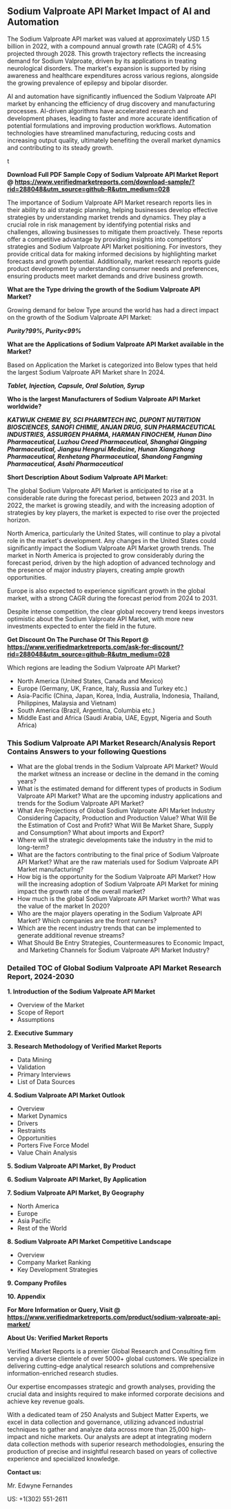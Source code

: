 <h2>Sodium Valproate API Market Impact of AI and Automation</h2><p>The Sodium Valproate API market was valued at approximately USD 1.5 billion in 2022, with a compound annual growth rate (CAGR) of 4.5% projected through 2028. This growth trajectory reflects the increasing demand for Sodium Valproate, driven by its applications in treating neurological disorders. The market's expansion is supported by rising awareness and healthcare expenditures across various regions, alongside the growing prevalence of epilepsy and bipolar disorder.</p><p>AI and automation have significantly influenced the Sodium Valproate API market by enhancing the efficiency of drug discovery and manufacturing processes. AI-driven algorithms have accelerated research and development phases, leading to faster and more accurate identification of potential formulations and improving production workflows. Automation technologies have streamlined manufacturing, reducing costs and increasing output quality, ultimately benefiting the overall market dynamics and contributing to its steady growth.</p>t</p><p id="" class=""><strong>Download Full PDF Sample Copy of Sodium Valproate API Market Report @ <a href="https://www.verifiedmarketreports.com/download-sample/?rid=288048&utm_source=github-R&utm_medium=028" target="_blank">https://www.verifiedmarketreports.com/download-sample/?rid=288048&utm_source=github-R&utm_medium=028</a></strong></p><p>The importance of&nbsp;Sodium Valproate API Market research reports lies in their ability to aid strategic planning, helping businesses develop effective strategies by understanding market trends and dynamics. They play a crucial role in risk management by identifying potential risks and challenges, allowing businesses to mitigate them proactively. These reports offer a competitive advantage by providing insights into competitors' strategies and Sodium Valproate API Market positioning. For investors, they provide critical data for making informed decisions by highlighting market forecasts and growth potential. Additionally, market research reports guide product development by understanding consumer needs and preferences, ensuring products meet market demands and drive business growth.</p><p><strong>What are the&nbsp;Type driving the growth of the Sodium Valproate API Market?</strong></p><p id="" class="">Growing demand for below Type around the world has had a direct impact on the growth of the Sodium Valproate API Market:</p><em><strong>Purity?99%, Purity<99%</strong></em></p><strong>What are the&nbsp;Applications&nbsp;of Sodium Valproate API Market available in the Market?</strong></p><p id="" class="">Based on Application the Market is categorized into Below types that held the largest Sodium Valproate API Market share In 2024.</p><em><strong>Tablet, Injection, Capsule, Oral Solution, Syrup</strong></em></p><strong>Who is the largest Manufacturers of Sodium Valproate API Market worldwide?</strong></p><p><em><strong>KATWIJK CHEMIE BV, SCI PHARMTECH INC, DUPONT NUTRITION BIOSCIENCES, SANOFI CHIMIE, ANJAN DRUG, SUN PHARMACEUTICAL INDUSTRIES, ASSURGEN PHARMA, HARMAN FINOCHEM, Hunan Dino Pharmaceutical, Luzhou Creed Pharmaceutical, Shanghai Qingping Pharmaceutical, Jiangsu Hengrui Medicine, Hunan Xiangzhong Pharmaceutical, Renhetang Pharmaceutical, Shandong Fangming Pharmaceutical, Asahi Pharmaceutical</strong></em></p><p id="" class=""><strong>Short Description About Sodium Valproate API Market:</strong></p><p>The global Sodium Valproate API Market is anticipated to rise at a considerable rate during the forecast period, between 2023 and 2031. In 2022, the market is growing steadily, and with the increasing adoption of strategies by key players, the market is expected to rise over the projected horizon.</p><p>North America, particularly the United States, will continue to play a pivotal role in the market's development. Any changes in the United States could significantly impact the Sodium Valproate API Market growth trends. The market in North America is projected to grow considerably during the forecast period, driven by the high adoption of advanced technology and the presence of major industry players, creating ample growth opportunities.</p><p>Europe is also expected to experience significant growth in the global market, with a strong CAGR during the forecast period from 2024 to 2031.</p><p>Despite intense competition, the clear global recovery trend keeps investors optimistic about the Sodium Valproate API Market, with more new investments expected to enter the field in the future.</p><p id="" class=""><strong>Get Discount On The Purchase Of This Report @ <a href="https://www.verifiedmarketreports.com/ask-for-discount/?rid=288048&utm_source=github-R&utm_medium=028" target="_blank">https://www.verifiedmarketreports.com/ask-for-discount/?rid=288048&utm_source=github-R&utm_medium=028</a></strong></p>Which regions are leading the Sodium Valproate API Market?</p><ul><li>North America (United States, Canada and Mexico)</li><li>Europe (Germany, UK, France, Italy, Russia and Turkey etc.)</li><li>Asia-Pacific (China, Japan, Korea, India, Australia, Indonesia, Thailand, Philippines, Malaysia and Vietnam)</li><li>South America (Brazil, Argentina, Columbia etc.)</li><li>Middle East and Africa (Saudi Arabia, UAE, Egypt, Nigeria and South Africa)</li></ul><h3 id="" class="">This Sodium Valproate API Market Research/Analysis Report Contains Answers to your following Questions</h3><ul><li>What are the global trends in the Sodium Valproate API Market? Would the market witness an increase or decline in the demand in the coming years?</li><li>What is the estimated demand for different types of products in Sodium Valproate API Market? What are the upcoming industry applications and trends for the Sodium Valproate API Market?</li><li>What Are Projections of Global Sodium Valproate API Market Industry Considering Capacity, Production and Production Value? What Will Be the Estimation of Cost and Profit? What Will Be Market Share, Supply and Consumption? What about imports and Export?</li><li>Where will the strategic developments take the industry in the mid to long-term?</li><li>What are the factors contributing to the final price of Sodium Valproate API Market? What are the raw materials used for Sodium Valproate API Market manufacturing?</li><li>How big is the opportunity for the Sodium Valproate API Market? How will the increasing adoption of Sodium Valproate API Market for mining impact the growth rate of the overall market?</li><li>How much is the global Sodium Valproate API Market worth? What was the value of the market In 2020?</li><li>Who are the major players operating in the Sodium Valproate API Market? Which companies are the front runners?</li><li>Which are the recent industry trends that can be implemented to generate additional revenue streams?</li><li>What Should Be Entry Strategies, Countermeasures to Economic Impact, and Marketing Channels for Sodium Valproate API Market Industry?</li></ul><h3 id="" class="">Detailed TOC of Global Sodium Valproate API Market Research Report, 2024-2030</h3><p id="" class=""><strong>1. Introduction of the Sodium Valproate API Market</strong></p><ul><li>Overview of the Market</li><li>Scope of Report</li><li>Assumptions</li></ul><p id="" class=""><strong>2. Executive Summary</strong></p><p id="" class=""><strong>3. Research Methodology of Verified Market Reports</strong></p><ul><li>Data Mining</li><li>Validation</li><li>Primary Interviews</li><li>List of Data Sources</li></ul><p id="" class=""><strong>4. Sodium Valproate API Market Outlook</strong></p><ul><li>Overview</li><li>Market Dynamics</li><li>Drivers</li><li>Restraints</li><li>Opportunities</li><li>Porters Five Force Model</li><li>Value Chain Analysis</li></ul><p id="" class=""><strong>5. Sodium Valproate API Market, By Product</strong></p><p id="" class=""><strong>6. Sodium Valproate API Market, By Application</strong></p><p id="" class=""><strong>7. Sodium Valproate API Market, By Geography</strong></p><ul><li>North America</li><li>Europe</li><li>Asia Pacific</li><li>Rest of the World</li></ul><p id="" class=""><strong>8. Sodium Valproate API Market Competitive Landscape</strong></p><ul><li>Overview</li><li>Company Market Ranking</li><li>Key Development Strategies</li></ul><p id="" class=""><strong>9. Company Profiles</strong></p><p id="" class=""><strong>10. Appendix</strong></p><p id="" class=""><strong>For More Information or Query, Visit @ <a href="https://www.verifiedmarketreports.com/product/sodium-valproate-api-market/" target="_blank">https://www.verifiedmarketreports.com/product/sodium-valproate-api-market/</a></strong></p><p id="" class=""><strong>About Us: Verified Market Reports</strong></p><p id="" class="">Verified Market Reports is a premier Global Research and Consulting firm serving a diverse clientele of over 5000+ global customers. We specialize in delivering cutting-edge analytical research solutions and comprehensive information-enriched research studies.</p><p id="" class="">Our expertise encompasses strategic and growth analyses, providing the crucial data and insights required to make informed corporate decisions and achieve key revenue goals.</p><p id="" class="">With a dedicated team of 250 Analysts and Subject Matter Experts, we excel in data collection and governance, utilizing advanced industrial techniques to gather and analyze data across more than 25,000 high-impact and niche markets. Our analysts are adept at integrating modern data collection methods with superior research methodologies, ensuring the production of precise and insightful research based on years of collective experience and specialized knowledge.</p><p id="" class=""><strong>Contact us:</strong></p><p id="" class="">Mr. Edwyne Fernandes</p><p id="" class="">US: +1(302) 551-2611</p>